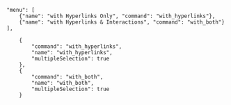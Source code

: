 	"menu": [
		{"name": "with Hyperlinks Only", "command": "with_hyperlinks"},
		{"name": "with Hyperlinks & Interactions", "command": "with_both"}
	],

		{
			"command": "with_hyperlinks",
			"name": "with_hyperlinks",
			"multipleSelection": true
		},
		{
			"command": "with_both",
			"name": "with_both",
			"multipleSelection": true
		}